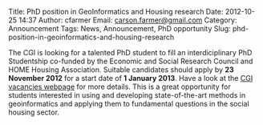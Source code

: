 Title: PhD position in GeoInformatics and Housing research
Date: 2012-10-25 14:37
Author: cfarmer
Email: carson.farmer@gmail.com
Category: Announcement
Tags: News, Announcement, PhD opportunity
Slug: phd-position-in-geoinformatics-and-housing-research

The CGI is looking for a talented PhD student to fill an
interdiciplinary PhD Studentship co-funded by the Economic and Social
Research Council and HOME Housing Association. Suitable candidates
should apply by **23 November 2012** for a start date of **1 January
2013**. Have a look at the [CGI vacancies webpage][] for more details.
This is a great opportunity for students interested in using and
developing state-of-the-art methods in geoinformatics and applying them
to fundamental questions in the social housing sector.

[CGI vacancies webpage]: http://www.st-andrews.ac.uk/geoinformatics/jobs-and-studentship/
